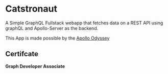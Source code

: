 # Catstronaut

A Simple GraphQL Fullstack webapp that fetches data on a REST API using graphQL and Apollo-Server as the backend.

This App is made possible by the [Apollo Odyssey](https://www.apollographql.com/tutorials/)

## Certifcate

**Graph Developer Associate**
